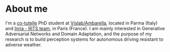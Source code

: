 # About me
I'm a [co-tutelle](https://www.jessicaanneyoung.com/blog-1/2017/9/8/cotutelle) PhD student at [Vislab/Ambarella](https://www.vislab.it), located in Parma (Italy) and [Inria - RITS team](https://team.inria.fr/rits/computer-vision/), in Paris (France). I am mainly interested in Generative Adversarial Networks and Domain Adaptation, and the purpose of my research is to build perception systems for autonomous driving resistant to adverse weather.
